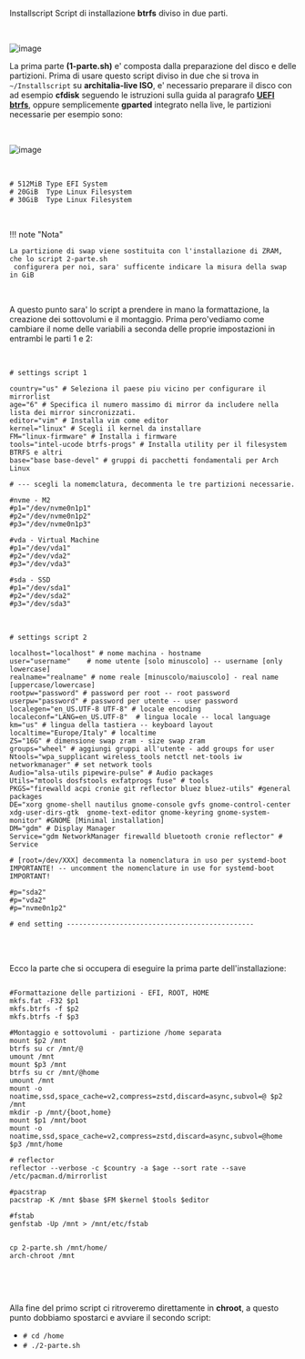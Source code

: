 Installscript Script di installazione **btrfs** diviso in due parti.

<br>

![image](https://github.com/ArchItalia/site/assets/117321045/ce7160f3-d429-4ec0-9c4a-f2d726ca67e2)
<br>

La prima parte **(1-parte.sh)** e' composta dalla preparazione del disco e delle partizioni.
Prima di usare questo script diviso in due che si trova in `~/Installscript` su **architalia-live ISO**, 
e' necessario preparare il disco con ad esempio **cfdisk** seguendo le istruzioni sulla guida al paragrafo [**UEFI btrfs**](https://architalia.github.io/site/Archlinux-Guida/arch-guida/#uefi-btrfs), oppure semplicemente **gparted** integrato nella live, le partizioni necessarie per esempio sono:

<br>

![image](https://github.com/ArchItalia/site/assets/117321045/510a8f64-950c-4fc3-a8a4-164479bd9a63)


<br>

```
# 512MiB Type EFI System
# 20GiB  Type Linux Filesystem
# 30GiB  Type Linux Filesystem
```
<br>

!!! note "Nota"
    
    La partizione di swap viene sostituita con l'installazione di ZRAM, che lo script 2-parte.sh 
     configurera per noi, sara' sufficente indicare la misura della swap in GiB

<br>

A questo punto sara' lo script a prendere in mano la formattazione, la creazione dei sottovolumi e il montaggio.
Prima pero'vediamo come cambiare il nome delle variabili a seconda delle proprie impostazioni in entrambi le parti 1 e 2:

<br>

```
# settings script 1

country="us" # Seleziona il paese piu vicino per configurare il mirrorlist
age="6" # Specifica il numero massimo di mirror da includere nella lista dei mirror sincronizzati.
editor="vim" # Installa vim come editor
kernel="linux" # Scegli il kernel da installare 
FM="linux-firmware" # Installa i firmware
tools="intel-ucode btrfs-progs" # Installa utility per il filesystem BTRFS e altri
base="base base-devel" # gruppi di pacchetti fondamentali per Arch Linux

# --- scegli la nomemclatura, decommenta le tre partizioni necessarie. 

#nvme - M2
#p1="/dev/nvme0n1p1"
#p2="/dev/nvme0n1p2"
#p3="/dev/nvme0n1p3"

#vda - Virtual Machine
#p1="/dev/vda1"
#p2="/dev/vda2"
#p3="/dev/vda3"

#sda - SSD
#p1="/dev/sda1"
#p2="/dev/sda2"
#p3="/dev/sda3" 
```

<br>


```
# settings script 2

localhost="localhost" # nome machina - hostname
user="username"    # nome utente [solo minuscolo] -- username [only lowercase]
realname="realname" # nome reale [minuscolo/maiuscolo] - real name [uppercase/lowercase]
rootpw="password" # password per root -- root password
userpw="password" # password per utente -- user password
localegen="en_US.UTF-8 UTF-8" # locale encoding
localeconf="LANG=en_US.UTF-8"  # lingua locale -- local language
km="us" # lingua della tastiera -- keyboard layout
localtime="Europe/Italy" # localtime
ZS="16G" # dimensione swap zram - size swap zram
groups="wheel" # aggiungi gruppi all'utente - add groups for user
Ntools="wpa_supplicant wireless_tools netctl net-tools iw networkmanager" # set network tools
Audio="alsa-utils pipewire-pulse" # Audio packages
Utils="mtools dosfstools exfatprogs fuse" # tools 
PKGS="firewalld acpi cronie git reflector bluez bluez-utils" #general packages
DE="xorg gnome-shell nautilus gnome-console gvfs gnome-control-center xdg-user-dirs-gtk  gnome-text-editor gnome-keyring gnome-system-monitor" #GNOME [Minimal installation]
DM="gdm" # Display Manager
Service="gdm NetworkManager firewalld bluetooth cronie reflector" # Service

# [root=/dev/XXX] decommenta la nomenclatura in uso per systemd-boot IMPORTANTE! -- uncomment the nomenclature in use for systemd-boot IMPORTANT!

#p="sda2" 
#p="vda2"
#p="nvme0n1p2"

# end setting ----------------------------------------------

```
<br>
<br>


Ecco la parte che si occupera di eseguire la prima parte dell'installazione:

```

#Formattazione delle partizioni - EFI, ROOT, HOME
mkfs.fat -F32 $p1
mkfs.btrfs -f $p2 
mkfs.btrfs -f $p3

#Montaggio e sottovolumi - partizione /home separata
mount $p2 /mnt           
btrfs su cr /mnt/@  
umount /mnt 
mount $p3 /mnt
btrfs su cr /mnt/@home      
umount /mnt                             
mount -o noatime,ssd,space_cache=v2,compress=zstd,discard=async,subvol=@ $p2 /mnt 
mkdir -p /mnt/{boot,home}
mount $p1 /mnt/boot 
mount -o noatime,ssd,space_cache=v2,compress=zstd,discard=async,subvol=@home $p3 /mnt/home 

# reflector
reflector --verbose -c $country -a $age --sort rate --save /etc/pacman.d/mirrorlist

#pacstrap
pacstrap -K /mnt $base $FM $kernel $tools $editor

#fstab
genfstab -Up /mnt > /mnt/etc/fstab


cp 2-parte.sh /mnt/home/
arch-chroot /mnt 
  
```
<br>
<br>


Alla fine del primo script ci ritroveremo direttamente in **chroot**, a questo punto dobbiamo spostarci e avviare il secondo script:

- `# cd /home`
- `# ./2-parte.sh`



